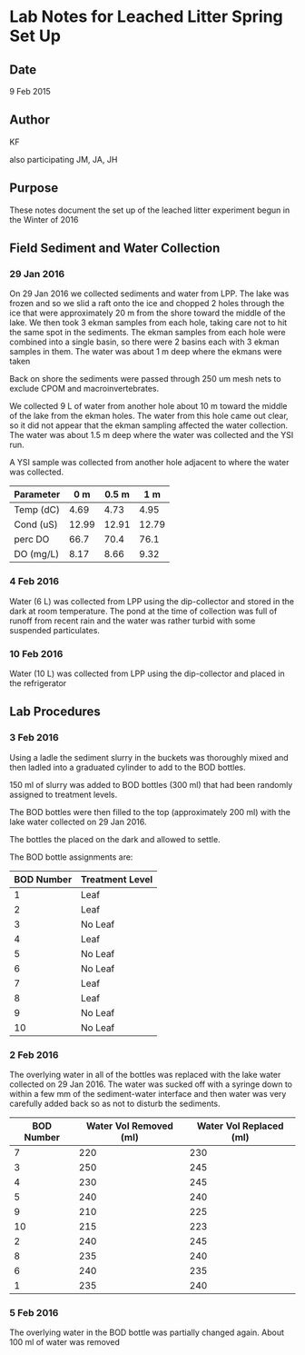 # Lab Notes for Leached Litter Spring Set Up 

## Date

9 Feb 2015

## Author

KF 

also participating JM, JA, JH

## Purpose

These notes document the set up of the leached litter experiment begun in the Winter of 2016

## Field Sediment and Water Collection

### 29 Jan 2016

On 29 Jan 2016 we collected sediments and water from LPP. The lake was frozen and so we slid a raft onto the ice and chopped 2 holes through the ice that were approximately 20 m from the shore toward the middle of the lake. We then took 3 ekman samples from
each hole, taking care not to hit the same spot in the sediments. The ekman samples from each hole were combined into a single basin, so there were 2 basins each with 3 ekman samples in them. The water was about 1 m deep where the ekmans were taken

Back on shore the sediments were passed through 250 um mesh nets to exclude CPOM and macroinvertebrates.

We collected 9 L of water from another hole about 10 m toward the middle of the lake from the ekman holes.  The water from this hole came out clear, so it did not appear that the ekman sampling affected the water collection. The water was about 1.5 m deep where the water was collected and the YSI run.

A YSI sample was collected from another hole adjacent to where the water was collected.

| Parameter |  0 m  | 0.5 m | 1 m   |
| --------- | ----- | ----- | ----  |
| Temp (dC) | 4.69  | 4.73  | 4.95  |
| Cond (uS) | 12.99 | 12.91 | 12.79 |
| perc DO   | 66.7  | 70.4  | 76.1  |
| DO (mg/L) | 8.17  | 8.66  | 9.32  |


### 4 Feb 2016

Water (6 L) was collected from LPP using the dip-collector and stored in the dark at room temperature. The pond at the time of collection was full of runoff from recent rain and the water was rather turbid with some suspended particulates.

### 10 Feb 2016

Water (10 L) was collected from LPP using the dip-collector and placed in the refrigerator

## Lab Procedures

### 3 Feb 2016

Using a ladle the sediment slurry in the buckets was thoroughly mixed and then ladled into a graduated cylinder to add to the BOD bottles.

150 ml of slurry was added to BOD bottles (300 ml) that had been randomly assigned to treatment levels.

The BOD bottles were then filled to the top (approximately 200 ml) with the lake water collected on 29 Jan 2016.

The bottles the placed on the dark and allowed to settle.

The BOD bottle assignments are:

| BOD Number | Treatment Level |
| ---------- | --------------- |
| 1          | Leaf            |
| 2          | Leaf            |
| 3          | No Leaf         |
| 4          | Leaf            |
| 5          | No Leaf         |
| 6          | No Leaf         |
| 7          | Leaf            |
| 8          | Leaf            |
| 9          | No Leaf         |
| 10         | No Leaf         |

### 2 Feb 2016

The overlying water in all of the bottles was replaced with the lake water collected on 29 Jan 2016. The water was sucked off with a syringe down to within a few mm of the sediment-water interface and then water was very carefully added back so as not to disturb the sediments.

| BOD Number | Water Vol Removed (ml) | Water Vol Replaced (ml) |
| ---------  | ---------------------- | ----------------------- |
| 7          | 220                    | 230                     |
| 3          | 250                    | 245                     |
| 4          | 230                    | 245                     |
| 5          | 240                    | 240                     |
| 9          | 210                    | 225                     |
| 10         | 215                    | 223                     |
| 2          | 240                    | 245                     |
| 8          | 235                    | 240                     |
| 6          | 240                    | 235                     |
| 1          | 235                    | 240                     |

### 5 Feb 2016

The overlying water in the BOD bottle was partially changed again. About 100 ml of water was removed 

